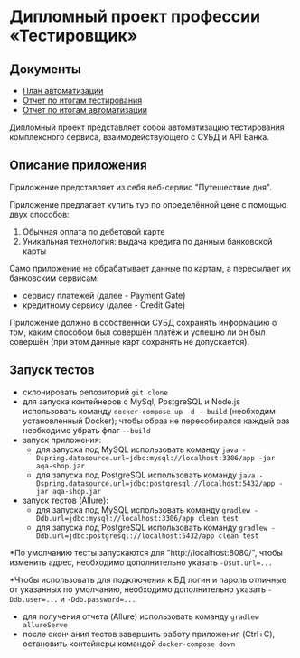 # Дипломный проект профессии «Тестировщик»

## Документы

* [План автоматизации](https://github.com/cat-e/AQA.Diploma/blob/main/plan.md)
* [Отчет по итогам тестирования](https://github.com/cat-e/AQA.Diploma/blob/main/report.md)
* [Отчет по итогам автоматизации](https://github.com/cat-e/AQA.Diploma/blob/main/summary.md)


Дипломный проект представляет собой автоматизацию тестирования комплексного сервиса, взаимодействующего с СУБД и API Банка.

## Описание приложения
Приложение представляет из себя веб-сервис "Путешествие дня".

Приложение предлагает купить тур по определённой цене с помощью двух способов:

1. Обычная оплата по дебетовой карте
1. Уникальная технология: выдача кредита по данным банковской карты

Само приложение не обрабатывает данные по картам, а пересылает их банковским сервисам:

- сервису платежей (далее - Payment Gate)
- кредитному сервису (далее - Credit Gate)

Приложение должно в собственной СУБД сохранять информацию о том, каким способом был совершён платёж и успешно ли он был совершён (при этом данные карт сохранять не допускается).

## Запуск тестов
- склонировать репозиторий `git clone`
- для запуска контейнеров с MySql, PostgreSQL и Node.js использовать команду `docker-compose up -d --build` (необходим установленный Docker); чтобы образ не пересобирался каждый раз необходимо убрать флаг `--build`
- запуск приложения:
  - для запуска под MySQL использовать команду
`java -Dspring.datasource.url=jdbc:mysql://localhost:3306/app -jar aqa-shop.jar` 
   - для запуска под PostgreSQL использовать команду
`java -Dspring.datasource.url=jdbc:postgresql://localhost:5432/app -jar aqa-shop.jar`
- запуск тестов (Allure):
  - для запуска под MySQL использовать команду
`gradlew -Ddb.url=jdbc:mysql://localhost:3306/app clean test` 
  - для запуска под PostgreSQL использовать команду
`gradlew -Ddb.url=jdbc:postgresql://localhost:5432/app clean test`

*По умолчанию тесты запускаются для "http://localhost:8080/", чтобы изменить адрес, необходимо дополнительно указать `-Dsut.url=...`

*Чтобы использовать для подключения к БД логин и пароль отличные от указанных по умолчанию, необходимо дополнительно указать `-Ddb.user=...` и `-Ddb.password=...`

- для получения отчета (Allure) использовать команду `gradlew allureServe` 
- после окончания тестов завершить работу приложения (Ctrl+C), остановить контейнеры командой `docker-compose down`